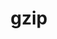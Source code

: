 ---
title: "gzip"
layout: cache
categories: [package, develop]
meta: {"compilers": ["apple-clang@16.0.0", "apple-clang@17.0.0", "gcc@10.5.0", "gcc@11.4.0", "gcc@13.2.0", "gcc@13.3.0"], "num_specs": 61, "num_specs_by_stack": {"developer-tools-aarch64-linux-gnu": 16, "developer-tools-darwin": 12, "developer-tools-x86_64_v3-linux-gnu": 16, "hep": 17, "root": 61}, "oss": ["centos7", "rhel8", "sequoia", "ubuntu22.04", "ubuntu24.04"], "platforms": ["darwin", "linux"], "stacks": ["developer-tools-aarch64-linux-gnu", "developer-tools-darwin", "developer-tools-x86_64_v3-linux-gnu", "hep", "root"], "targets": ["aarch64", "x86_64_v3"], "versions": ["1.13"]}
spec_details: [{"compiler": "gcc@10.5.0", "hash": "35b64mx7mjki7lzzshyd3zefaidmjsn5", "os": "centos7", "platform": "linux", "size": "-", "stacks": ["developer-tools-x86_64_v3-linux-gnu", "root"], "target": "x86_64_v3", "variants": ["build_system=autotools"], "versions": ["1.13"]}, {"compiler": "gcc@11.4.0", "hash": "36y7nxpuorientvmxw3pxtieg44vqn7g", "os": "ubuntu22.04", "platform": "linux", "size": "-", "stacks": ["hep", "root"], "target": "x86_64_v3", "variants": ["build_system=autotools"], "versions": ["1.13"]}, {"compiler": "apple-clang@16.0.0", "hash": "3aa66ckpyioqqqi3nat3coqoy62xpj3j", "os": "sequoia", "platform": "darwin", "size": "-", "stacks": ["developer-tools-darwin", "root"], "target": "aarch64", "variants": ["build_system=autotools"], "versions": ["1.13"]}, {"compiler": "gcc@13.3.0", "hash": "3evldbolckfnmxhkoiidko5oc7gzu6ge", "os": "rhel8", "platform": "linux", "size": "-", "stacks": ["developer-tools-aarch64-linux-gnu", "root"], "target": "aarch64", "variants": ["build_system=autotools"], "versions": ["1.13"]}, {"compiler": "gcc@13.3.0", "hash": "3rvkuw3gkkrd7qegrcbekg7hwfxxry5f", "os": "rhel8", "platform": "linux", "size": "-", "stacks": ["developer-tools-aarch64-linux-gnu", "root"], "target": "aarch64", "variants": ["build_system=autotools"], "versions": ["1.13"]}, {"compiler": "apple-clang@16.0.0", "hash": "3zjaib3oibbxy55acoio6hfgkrt7v7fr", "os": "sequoia", "platform": "darwin", "size": "-", "stacks": ["developer-tools-darwin", "root"], "target": "aarch64", "variants": ["build_system=autotools"], "versions": ["1.13"]}, {"compiler": "gcc@10.5.0", "hash": "5zpcqhcbdn7gagsw5cryml3fris3mvy7", "os": "centos7", "platform": "linux", "size": "-", "stacks": ["developer-tools-x86_64_v3-linux-gnu", "root"], "target": "x86_64_v3", "variants": ["build_system=autotools"], "versions": ["1.13"]}, {"compiler": "gcc@11.4.0", "hash": "64lvctcc4ihnsd7xs5bqh4qnan5mz3pe", "os": "ubuntu22.04", "platform": "linux", "size": "-", "stacks": ["hep", "root"], "target": "x86_64_v3", "variants": ["build_system=autotools"], "versions": ["1.13"]}, {"compiler": "gcc@11.4.0", "hash": "7cfnrbj26kl5xkgt25t45r4qefydwi4k", "os": "ubuntu22.04", "platform": "linux", "size": "-", "stacks": ["hep", "root"], "target": "x86_64_v3", "variants": ["build_system=autotools"], "versions": ["1.13"]}, {"compiler": "gcc@10.5.0", "hash": "7dd3cecyqt4zrztq44xwipiphbufquiy", "os": "centos7", "platform": "linux", "size": "-", "stacks": ["developer-tools-x86_64_v3-linux-gnu", "root"], "target": "x86_64_v3", "variants": ["build_system=autotools"], "versions": ["1.13"]}, {"compiler": "gcc@10.5.0", "hash": "7kcpnubrxwzq2cnvvutodxm7iz2uce4r", "os": "centos7", "platform": "linux", "size": "-", "stacks": ["developer-tools-x86_64_v3-linux-gnu", "root"], "target": "x86_64_v3", "variants": ["build_system=autotools"], "versions": ["1.13"]}, {"compiler": "apple-clang@17.0.0", "hash": "7nkezfyg4lcdqhzwf7oetrbtp6pdfqk2", "os": "sequoia", "platform": "darwin", "size": "-", "stacks": ["developer-tools-darwin", "root"], "target": "aarch64", "variants": ["build_system=autotools"], "versions": ["1.13"]}, {"compiler": "gcc@13.2.0", "hash": "7tyc4btgxs6u36tqhmkfzhx3jfhy7s5p", "os": "ubuntu24.04", "platform": "linux", "size": "-", "stacks": ["hep", "root"], "target": "x86_64_v3", "variants": ["build_system=autotools"], "versions": ["1.13"]}, {"compiler": "apple-clang@16.0.0", "hash": "ahsvogzvm3joduv2wdbkadwx6ixzvazo", "os": "sequoia", "platform": "darwin", "size": "-", "stacks": ["developer-tools-darwin", "root"], "target": "aarch64", "variants": ["build_system=autotools"], "versions": ["1.13"]}, {"compiler": "gcc@13.3.0", "hash": "bsgok5vpgon3oukvjashcxpm7pfaa25s", "os": "rhel8", "platform": "linux", "size": "-", "stacks": ["developer-tools-aarch64-linux-gnu", "root"], "target": "aarch64", "variants": ["build_system=autotools"], "versions": ["1.13"]}, {"compiler": "gcc@11.4.0", "hash": "cd64d2ttyrovqngnua6crkteti6rnl47", "os": "ubuntu22.04", "platform": "linux", "size": "-", "stacks": ["hep", "root"], "target": "x86_64_v3", "variants": ["build_system=autotools"], "versions": ["1.13"]}, {"compiler": "gcc@11.4.0", "hash": "crqogupacvo2dxwx3hen5wvl6v2qwnd6", "os": "ubuntu22.04", "platform": "linux", "size": "-", "stacks": ["hep", "root"], "target": "x86_64_v3", "variants": ["build_system=autotools"], "versions": ["1.13"]}, {"compiler": "gcc@13.3.0", "hash": "dzmxx5mxmatshqmejsvipn4eyanwdmjn", "os": "rhel8", "platform": "linux", "size": "-", "stacks": ["developer-tools-aarch64-linux-gnu", "root"], "target": "aarch64", "variants": ["build_system=autotools"], "versions": ["1.13"]}, {"compiler": "gcc@10.5.0", "hash": "e5vsqyf4pflbnq2g6o4ep74zfsq4uqdk", "os": "centos7", "platform": "linux", "size": "-", "stacks": ["developer-tools-x86_64_v3-linux-gnu", "root"], "target": "x86_64_v3", "variants": ["build_system=autotools"], "versions": ["1.13"]}, {"compiler": "gcc@13.3.0", "hash": "e6urbgxvyvvkr4alqtre2mqpcatmias3", "os": "rhel8", "platform": "linux", "size": "-", "stacks": ["developer-tools-aarch64-linux-gnu", "root"], "target": "aarch64", "variants": ["build_system=autotools"], "versions": ["1.13"]}, {"compiler": "gcc@13.3.0", "hash": "ely5ktijaaaeo2rjup43q2fxkeb2krki", "os": "rhel8", "platform": "linux", "size": "-", "stacks": ["developer-tools-aarch64-linux-gnu", "root"], "target": "aarch64", "variants": ["build_system=autotools"], "versions": ["1.13"]}, {"compiler": "gcc@10.5.0", "hash": "epvlcepuq2jp7cmmuwjf2gkupjchsta3", "os": "centos7", "platform": "linux", "size": "-", "stacks": ["developer-tools-x86_64_v3-linux-gnu", "root"], "target": "x86_64_v3", "variants": ["build_system=autotools"], "versions": ["1.13"]}, {"compiler": "gcc@10.5.0", "hash": "faq64xyiytn62x6sceahiv7tr7vx27gq", "os": "centos7", "platform": "linux", "size": "-", "stacks": ["developer-tools-x86_64_v3-linux-gnu", "root"], "target": "x86_64_v3", "variants": ["build_system=autotools"], "versions": ["1.13"]}, {"compiler": "gcc@10.5.0", "hash": "frkk3jz4ezd6k6ef5w3xclatp2aazs5y", "os": "centos7", "platform": "linux", "size": "-", "stacks": ["developer-tools-x86_64_v3-linux-gnu", "root"], "target": "x86_64_v3", "variants": ["build_system=autotools"], "versions": ["1.13"]}, {"compiler": "apple-clang@16.0.0", "hash": "ftsdber4jo7oosd2rnmesxhmndurtq2b", "os": "sequoia", "platform": "darwin", "size": "-", "stacks": ["developer-tools-darwin", "root"], "target": "aarch64", "variants": ["build_system=autotools"], "versions": ["1.13"]}, {"compiler": "apple-clang@17.0.0", "hash": "gduhdouyjjj7nrvgsguur7gqltrwthul", "os": "sequoia", "platform": "darwin", "size": "-", "stacks": ["developer-tools-darwin", "root"], "target": "aarch64", "variants": ["build_system=autotools"], "versions": ["1.13"]}, {"compiler": "apple-clang@17.0.0", "hash": "gkbqdsxvlohzttayemrsml6yj3a7mhyw", "os": "sequoia", "platform": "darwin", "size": "-", "stacks": ["developer-tools-darwin", "root"], "target": "aarch64", "variants": ["build_system=autotools"], "versions": ["1.13"]}, {"compiler": "gcc@13.2.0", "hash": "glxrlzjttcwi2sp3uqrzjcbfm4fl33r4", "os": "ubuntu24.04", "platform": "linux", "size": "-", "stacks": ["hep", "root"], "target": "x86_64_v3", "variants": ["build_system=autotools"], "versions": ["1.13"]}, {"compiler": "gcc@11.4.0", "hash": "gndf77dyalqnebei7ds7lag3q35yxyzk", "os": "ubuntu22.04", "platform": "linux", "size": "-", "stacks": ["hep", "root"], "target": "x86_64_v3", "variants": ["build_system=autotools"], "versions": ["1.13"]}, {"compiler": "apple-clang@16.0.0", "hash": "hesjtmsizfzbk2o3qf7dsb5unatypftk", "os": "sequoia", "platform": "darwin", "size": "-", "stacks": ["developer-tools-darwin", "root"], "target": "aarch64", "variants": ["build_system=autotools"], "versions": ["1.13"]}, {"compiler": "gcc@13.3.0", "hash": "htlfyatfrzm5ihya5kwhq6rxvqxoxs3k", "os": "rhel8", "platform": "linux", "size": "-", "stacks": ["developer-tools-aarch64-linux-gnu", "root"], "target": "aarch64", "variants": ["build_system=autotools"], "versions": ["1.13"]}, {"compiler": "gcc@13.3.0", "hash": "i4yoyjjszn6hogo5aawyrvfs3wjrigwc", "os": "rhel8", "platform": "linux", "size": "-", "stacks": ["developer-tools-aarch64-linux-gnu", "root"], "target": "aarch64", "variants": ["build_system=autotools"], "versions": ["1.13"]}, {"compiler": "gcc@11.4.0", "hash": "ibdyuru6p2b5jqskydf5k6umzg27hwu3", "os": "ubuntu22.04", "platform": "linux", "size": "-", "stacks": ["hep", "root"], "target": "x86_64_v3", "variants": ["build_system=autotools"], "versions": ["1.13"]}, {"compiler": "apple-clang@16.0.0", "hash": "jkzxqfbsrpn3phhyicznu6yjlkwpvpkk", "os": "sequoia", "platform": "darwin", "size": "-", "stacks": ["developer-tools-darwin", "root"], "target": "aarch64", "variants": ["build_system=autotools"], "versions": ["1.13"]}, {"compiler": "gcc@11.4.0", "hash": "jrdrpelye5swljtwpc2vzbjd26djrxvt", "os": "ubuntu22.04", "platform": "linux", "size": "-", "stacks": ["hep", "root"], "target": "x86_64_v3", "variants": ["build_system=autotools"], "versions": ["1.13"]}, {"compiler": "apple-clang@16.0.0", "hash": "jvufrk7mhjmtoem2ttqffcwptoxvefec", "os": "sequoia", "platform": "darwin", "size": "-", "stacks": ["developer-tools-darwin", "root"], "target": "aarch64", "variants": ["build_system=autotools"], "versions": ["1.13"]}, {"compiler": "gcc@13.3.0", "hash": "ki2jztj3ofgck4tol2vddj635yk33v7v", "os": "rhel8", "platform": "linux", "size": "-", "stacks": ["developer-tools-aarch64-linux-gnu", "root"], "target": "aarch64", "variants": ["build_system=autotools"], "versions": ["1.13"]}, {"compiler": "gcc@10.5.0", "hash": "l4knihdeb5p4bqq4dtxof3eb4tpcbxb4", "os": "centos7", "platform": "linux", "size": "-", "stacks": ["developer-tools-x86_64_v3-linux-gnu", "root"], "target": "x86_64_v3", "variants": ["build_system=autotools"], "versions": ["1.13"]}, {"compiler": "gcc@13.3.0", "hash": "lhiwvoyfdbl4swihuwunf3cms6agb6h7", "os": "rhel8", "platform": "linux", "size": "-", "stacks": ["developer-tools-aarch64-linux-gnu", "root"], "target": "aarch64", "variants": ["build_system=autotools"], "versions": ["1.13"]}, {"compiler": "gcc@10.5.0", "hash": "lluffjulqdlzmm4qjinjfwae7yv7jcc7", "os": "centos7", "platform": "linux", "size": "-", "stacks": ["developer-tools-x86_64_v3-linux-gnu", "root"], "target": "x86_64_v3", "variants": ["build_system=autotools"], "versions": ["1.13"]}, {"compiler": "gcc@13.3.0", "hash": "m3pcppwezdgy5w3alfao7e2zighddedx", "os": "rhel8", "platform": "linux", "size": "-", "stacks": ["developer-tools-aarch64-linux-gnu", "root"], "target": "aarch64", "variants": ["build_system=autotools"], "versions": ["1.13"]}, {"compiler": "gcc@10.5.0", "hash": "mh3ssf7gsl7rrpwoz34agmpzmcvtoaq5", "os": "centos7", "platform": "linux", "size": "-", "stacks": ["developer-tools-x86_64_v3-linux-gnu", "root"], "target": "x86_64_v3", "variants": ["build_system=autotools"], "versions": ["1.13"]}, {"compiler": "gcc@11.4.0", "hash": "mr2gcqygdedmbhcsqouqryeti6ipqrq4", "os": "ubuntu22.04", "platform": "linux", "size": "-", "stacks": ["hep", "root"], "target": "x86_64_v3", "variants": ["build_system=autotools"], "versions": ["1.13"]}, {"compiler": "gcc@13.3.0", "hash": "myhi4cd52kgjtvpggxywfe5lqgvkx67y", "os": "rhel8", "platform": "linux", "size": "-", "stacks": ["developer-tools-aarch64-linux-gnu", "root"], "target": "aarch64", "variants": ["build_system=autotools"], "versions": ["1.13"]}, {"compiler": "apple-clang@16.0.0", "hash": "n5u2j2qzkmcnssjmgrs2pvwhwsrnbit6", "os": "sequoia", "platform": "darwin", "size": "-", "stacks": ["developer-tools-darwin", "root"], "target": "aarch64", "variants": ["build_system=autotools"], "versions": ["1.13"]}, {"compiler": "gcc@13.3.0", "hash": "np7fhovp62imgfdkzfa7dcz2olsd5vx4", "os": "rhel8", "platform": "linux", "size": "-", "stacks": ["developer-tools-aarch64-linux-gnu", "root"], "target": "aarch64", "variants": ["build_system=autotools"], "versions": ["1.13"]}, {"compiler": "gcc@13.3.0", "hash": "oi4kowdq5jwl2npbwjo6y64h2uen5v5o", "os": "rhel8", "platform": "linux", "size": "-", "stacks": ["developer-tools-aarch64-linux-gnu", "root"], "target": "aarch64", "variants": ["build_system=autotools"], "versions": ["1.13"]}, {"compiler": "gcc@10.5.0", "hash": "ose2rcalmo6yluhbnwus7xdvxqisrpn2", "os": "centos7", "platform": "linux", "size": "-", "stacks": ["developer-tools-x86_64_v3-linux-gnu", "root"], "target": "x86_64_v3", "variants": ["build_system=autotools"], "versions": ["1.13"]}, {"compiler": "gcc@11.4.0", "hash": "psttqns74uyuo322z3aky4rfls4qofev", "os": "ubuntu22.04", "platform": "linux", "size": "-", "stacks": ["hep", "root"], "target": "x86_64_v3", "variants": ["build_system=autotools"], "versions": ["1.13"]}, {"compiler": "gcc@11.4.0", "hash": "qbny7huwfix7jmubrvu47mfq73f7q7kq", "os": "ubuntu22.04", "platform": "linux", "size": "-", "stacks": ["hep", "root"], "target": "x86_64_v3", "variants": ["build_system=autotools"], "versions": ["1.13"]}, {"compiler": "gcc@10.5.0", "hash": "qcx4g76rss7fqawbw3ddop6bxffsemce", "os": "centos7", "platform": "linux", "size": "-", "stacks": ["developer-tools-x86_64_v3-linux-gnu", "root"], "target": "x86_64_v3", "variants": ["build_system=autotools"], "versions": ["1.13"]}, {"compiler": "apple-clang@17.0.0", "hash": "shbgb6zxnoa72cgxosmxbuincvedixxv", "os": "sequoia", "platform": "darwin", "size": "-", "stacks": ["developer-tools-darwin", "root"], "target": "aarch64", "variants": ["build_system=autotools"], "versions": ["1.13"]}, {"compiler": "gcc@11.4.0", "hash": "vmpljbj2opn73cj3sosgdvagpwlpryze", "os": "ubuntu22.04", "platform": "linux", "size": "-", "stacks": ["hep", "root"], "target": "x86_64_v3", "variants": ["build_system=autotools"], "versions": ["1.13"]}, {"compiler": "gcc@11.4.0", "hash": "wacoxs3pj5i3xvnbzlhrd3hfkmwpfw24", "os": "ubuntu22.04", "platform": "linux", "size": "-", "stacks": ["hep", "root"], "target": "x86_64_v3", "variants": ["build_system=autotools"], "versions": ["1.13"]}, {"compiler": "gcc@11.4.0", "hash": "xjdp52kn5psisugbouzafd6tzfvn33gr", "os": "ubuntu22.04", "platform": "linux", "size": "-", "stacks": ["hep", "root"], "target": "x86_64_v3", "variants": ["build_system=autotools"], "versions": ["1.13"]}, {"compiler": "gcc@10.5.0", "hash": "xmearjgpnjunoa2xlmxn6vbsjs55xxeh", "os": "centos7", "platform": "linux", "size": "-", "stacks": ["developer-tools-x86_64_v3-linux-gnu", "root"], "target": "x86_64_v3", "variants": ["build_system=autotools"], "versions": ["1.13"]}, {"compiler": "gcc@13.3.0", "hash": "y3q57hsyf7ghxy7x72idkpvnimil7ifd", "os": "rhel8", "platform": "linux", "size": "-", "stacks": ["developer-tools-aarch64-linux-gnu", "root"], "target": "aarch64", "variants": ["build_system=autotools"], "versions": ["1.13"]}, {"compiler": "gcc@10.5.0", "hash": "yaykieommhdj6kayvmazws2qfeg7xand", "os": "centos7", "platform": "linux", "size": "-", "stacks": ["developer-tools-x86_64_v3-linux-gnu", "root"], "target": "x86_64_v3", "variants": ["build_system=autotools"], "versions": ["1.13"]}, {"compiler": "gcc@11.4.0", "hash": "ye4dfwlvtibc7lle47kwkdd7mzfmsiiq", "os": "ubuntu22.04", "platform": "linux", "size": "-", "stacks": ["hep", "root"], "target": "x86_64_v3", "variants": ["build_system=autotools"], "versions": ["1.13"]}, {"compiler": "gcc@10.5.0", "hash": "zc27c6wvpvzy7itgokgyiniblbbdjpb2", "os": "centos7", "platform": "linux", "size": "-", "stacks": ["developer-tools-x86_64_v3-linux-gnu", "root"], "target": "x86_64_v3", "variants": ["build_system=autotools"], "versions": ["1.13"]}, {"compiler": "gcc@13.3.0", "hash": "ztlnqiphunt4l2mf3bz6jm7t37xs7qki", "os": "rhel8", "platform": "linux", "size": "-", "stacks": ["developer-tools-aarch64-linux-gnu", "root"], "target": "aarch64", "variants": ["build_system=autotools"], "versions": ["1.13"]}]
---